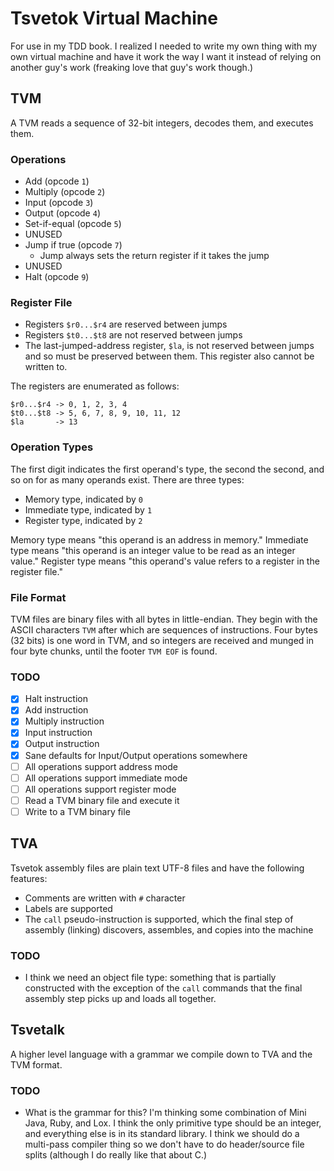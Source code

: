 # Tsvetok Virtual Machine

For use in my TDD book. I realized I needed to write my own thing with my own virtual machine and have it work the way I want it instead of relying on another guy's work (freaking love that guy's work though.)


## TVM

A TVM reads a sequence of 32-bit integers, decodes them, and executes them.

### Operations

* Add (opcode `1`)
* Multiply (opcode `2`)
* Input (opcode `3`)
* Output (opcode `4`)
* Set-if-equal (opcode `5`)
* UNUSED
* Jump if true (opcode `7`)
	* Jump always sets the return register if it takes the jump
* UNUSED
* Halt (opcode `9`)

### Register File

* Registers `$r0...$r4` are reserved between jumps
* Registers `$t0...$t8` are not reserved between jumps
* The last-jumped-address register, `$la`, is not reserved between jumps and so must be preserved between them. This register also cannot be written to.

The registers are enumerated as follows:

```
$r0...$r4 -> 0, 1, 2, 3, 4
$t0...$t8 -> 5, 6, 7, 8, 9, 10, 11, 12
$la       -> 13
```

### Operation Types

The first digit indicates the first operand's type, the second the second, and so on for as many operands exist. There are three types:

* Memory type, indicated by `0`
* Immediate type, indicated by `1`
* Register type, indicated by `2`

Memory type means "this operand is an address in memory." Immediate type means "this operand is an integer value to be read as an integer value." Register type means "this operand's value refers to a register in the register file."

### File Format

TVM files are binary files with all bytes in little-endian. They begin with the ASCII characters `TVM` after which are sequences of instructions. Four bytes (32 bits) is one word in TVM, and so integers are received and munged in four byte chunks, until the footer `TVM EOF` is found.

### TODO

- [x] Halt instruction
- [x] Add instruction
- [x] Multiply instruction
- [x] Input instruction
- [x] Output instruction
- [x] Sane defaults for Input/Output operations somewhere
- [ ] All operations support address mode
- [ ] All operations support immediate mode
- [ ] All operations support register mode
- [ ] Read a TVM binary file and execute it
- [ ] Write to a TVM binary file

## TVA

Tsvetok assembly files are plain text UTF-8 files and have the following features:

* Comments are written with `#` character
* Labels are supported
* The `call` pseudo-instruction is supported, which the final step of assembly (linking) discovers, assembles, and copies into the machine

### TODO

* I think we need an object file type: something that is partially constructed with the exception of the `call` commands that the final assembly step picks up and loads all together.

## Tsvetalk

A higher level language with a grammar we compile down to TVA and the TVM format.

### TODO

* What is the grammar for this? I'm thinking some combination of Mini Java, Ruby, and Lox. I think the only primitive type should be an integer, and everything else is in its standard library. I think we should do a multi-pass compiler thing so we don't have to do header/source file splits (although I do really like that about C.)
